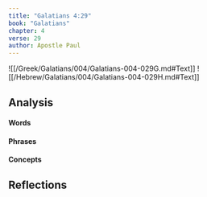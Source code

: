 ```yaml
---
title: "Galatians 4:29"
book: "Galatians"
chapter: 4
verse: 29
author: Apostle Paul
---
```

![[/Greek/Galatians/004/Galatians-004-029G.md#Text]]
![[/Hebrew/Galatians/004/Galatians-004-029H.md#Text]]

## Analysis

#### Words

#### Phrases

#### Concepts

## Reflections
